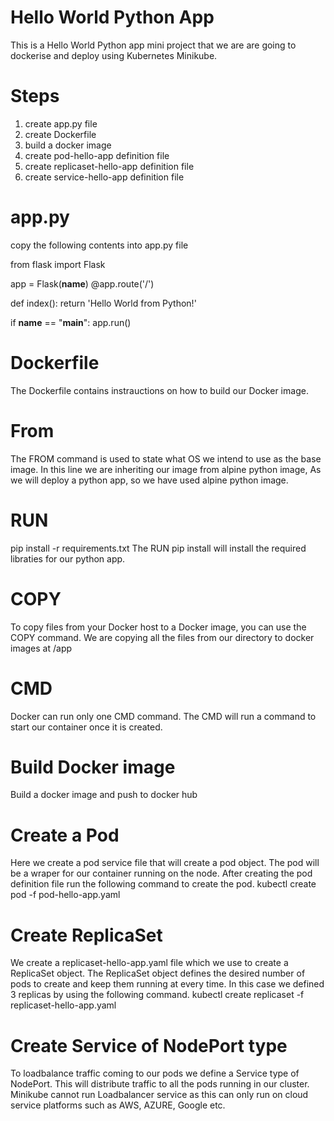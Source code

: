 # Hello World Python App
This is a Hello World Python app mini project that we are are going to dockerise and deploy 
using Kubernetes Minikube.

# Steps
1. create app.py file
2. create Dockerfile
3. build a docker image
4. create pod-hello-app definition file
5. create replicaset-hello-app definition file
6. create service-hello-app definition file

# app.py
copy the following contents into app.py file

from flask import Flask

app = Flask(__name__)
@app.route('/')

def index():
   return 'Hello World from Python!'

if __name__ == "__main__":
   app.run()

# Dockerfile
The Dockerfile contains instrauctions on how to build our Docker image.

# From
The FROM command is used to state what OS we intend to use as the base image. In this line we are inheriting our image from alpine python image, As we will deploy a python app, so we have used alpine python image.

# RUN
pip install -r requirements.txt
The RUN pip install will install the required libraties for our python app.

# COPY
To copy files from your Docker host to a Docker image, you can use the COPY command. We are copying all the files from our directory to docker images at /app


# CMD
Docker can run only one CMD command. The CMD will run a command to start our container once it is created.

# Build Docker image
Build a docker image and push to docker hub

# Create a Pod
Here we create a pod service file that will create a pod object. The pod will be a wraper for our container running on the node. After creating the pod definition file run the following command to create the pod.
kubectl create pod -f pod-hello-app.yaml

# Create ReplicaSet
We create a replicaset-hello-app.yaml file which we use to create a ReplicaSet object.
The ReplicaSet object defines the desired number of pods to create and keep them running at every time. In this case we defined 3 replicas by using the following command.
kubectl create replicaset -f replicaset-hello-app.yaml

# Create Service of NodePort type
To loadbalance traffic coming to our pods we define a Service type of NodePort. This will distribute traffic to all the pods running in our cluster. Minikube cannot run Loadbalancer service as this can only run on cloud service platforms such as AWS, AZURE, Google etc.



